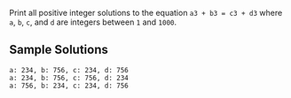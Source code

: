 Print all positive integer solutions to the equation `a3 + b3 = c3 + d3` where `a`, `b`,  `c`, and `d` are integers between `1` and `1000`.


## Sample Solutions

```
a: 234, b: 756, c: 234, d: 756
a: 234, b: 756, c: 756, d: 234
a: 756, b: 234, c: 234, d: 756
```
